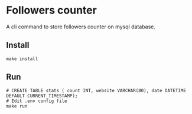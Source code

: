 Followers counter
===

A cli command to store followers counter on mysql database.

Install
---

`make install`

Run
---

```
# CREATE TABLE stats ( count INT, website VARCHAR(80), date DATETIME DEFAULT CURRENT_TIMESTAMP);
# Edit .env config file
make run
```
